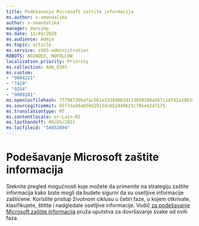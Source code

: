 ```yaml
---
title: Podešavanje Microsoft zaštite informacija
ms.author: v-smandalika
author: v-smandalika
manager: dansimp
ms.date: 12/03/2020
ms.audience: Admin
ms.topic: article
ms.service: o365-administration
ROBOTS: NOINDEX, NOFOLLOW
localization_priority: Priority
ms.collection: Adm_O365
ms.custom:
- "9004221"
- "7429"
- "9254"
- "9000181"
ms.openlocfilehash: 7f798726bafac561e2339d8b1d113858288a567c1d742a39b34cb86731a68b68
ms.sourcegitcommit: b5f7da89a650d2915dc652449623c78be6247175
ms.translationtype: MT
ms.contentlocale: sr-Latn-RS
ms.lasthandoff: 08/05/2021
ms.locfileid: "54052004"
---
```

# <a name="set-up-microsoft-information-protection"></a>Podešavanje Microsoft zaštite informacija

Steknite pregled mogućnosti koje možete da primenite na strategiju zaštite informacija kako biste mogli da budete sigurni da su osetljive informacije zaštićene. Koristite pristup životnom ciklusu u četiri faze, u kojem otkrivate, klasifikujete, štitite i nadgledate osetljive informacije. Vodič [za podešavanje Microsoft zaštite informacija](https://go.microsoft.com/fwlink/?linkid=2146619) pruža uputstva za dovršavanje svake od ovih faza.

